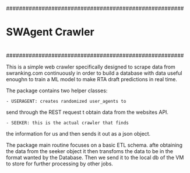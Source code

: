 #######################################################  
#                                                     #
#                 SWAgent Crawler                     #
#                                                     #
#######################################################

This is a simple web crawler specifically designed to 
scrape data from swranking.com continuously in order 
to build a database with data useful enoughn to train
a ML model to make RTA draft predictions in real time.

The package contains two helper classes: 

    - USERAGENT: creates randomized user_agents to
send through the REST request t obtain data from the
websites API.

    - SEEKER: this is the actual crawler that finds
the information for us and then sends it out as a 
json object.

The package main routine focuses on a basic ETL 
schema. afte obtaining the data from the seeker object
it then transfoms the data to be in the format wanted
by the Database. Then we send it to the local db of
the VM to store for further processing by other jobs.

